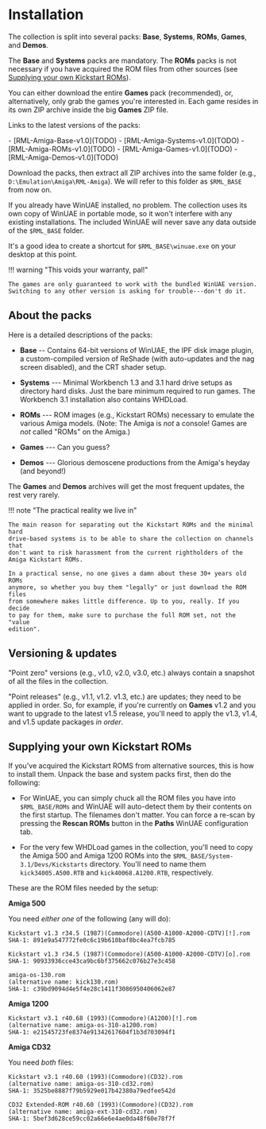 # Installation

The collection is split into several packs: **Base**, **Systems**, **ROMs**,
**Games**, and **Demos**.

The **Base** and **Systems** packs are mandatory. The **ROMs** packs is not
necessary if you have acquired the ROM files from other sources (see
[Supplying your own Kickstart ROMs](#supplying-your-own-kickstart-roms)).

You can either download the entire **Games** pack (recommended), or,
alternatively, only grab the games you're interested in. Each game resides in
its own ZIP archive inside the big **Games** ZIP file.

Links to the latest versions of the packs:

<div class="compact" markdown>
- [RML-Amiga-Base-v1.0](TODO)
- [RML-Amiga-Systems-v1.0](TODO)
- [RML-Amiga-ROMs-v1.0](TODO)
- [RML-Amiga-Games-v1.0](TODO)
- [RML-Amiga-Demos-v1.0](TODO)
</div>

Download the packs, then extract all ZIP archives into the same folder (e.g.,
`D:\Emulation\Amiga\RML-Amiga`). We will refer to this folder as `$RML_BASE`
from now on.

If you already have WinUAE installed, no problem. The collection uses its own
copy of WinUAE in portable mode, so it won't interfere with any existing
installations. The included WinUAE will never save any data outside of the
`$RML_BASE` folder.

It's a good idea to create a shortcut for `$RML_BASE\winuae.exe` on your
desktop at this point.

!!! warning "This voids your warranty, pal!"

    The games are only guaranteed to work with the bundled WinUAE version.
    Switching to any other version is asking for trouble---don't do it.


## About the packs

Here is a detailed descriptions of the packs:

- **Base** -- Contains 64-bit versions of WinUAE, the IPF disk image plugin, a
  custom-compiled version of ReShade (with auto-updates and the nag screen
  disabled), and the CRT shader setup.

- **Systems** --- Minimal Workbench 1.3 and 3.1 hard drive setups as directory
  hard disks. Just the bare minimum required to run games. The Workbench 3.1
  installation also contains WHDLoad.

- **ROMs** --- ROM images (e.g., Kickstart ROMs) necessary to emulate
  the various Amiga models. (Note: The Amiga is *not* a console! Games are
  *not* called "ROMs" on the Amiga.)

- **Games** --- Can you guess?

- **Demos** --- Glorious demoscene productions from the Amiga's heyday (and
    beyond!)


The **Games** and **Demos** archives will get the most frequent updates, the
rest very rarely.

!!! note "The practical reality we live in"

    The main reason for separating out the Kickstart ROMs and the minimal hard
    drive-based systems is to be able to share the collection on channels that
    don't want to risk harassment from the current rightholders of the Amiga Kickstart ROMs.

    In a practical sense, no one gives a damn about these 30+ years old ROMs
    anymore, so whether you buy them "legally" or just download the ROM files
    from somewhere makes little difference. Up to you, really. If you decide
    to pay for them, make sure to purchase the full ROM set, not the "value
    edition".


## Versioning & updates

"Point zero" versions (e.g., v1.0, v2.0, v3.0, etc.) always contain a snapshot of
all the files in the collection.

"Point releases" (e.g., v1.1, v1.2. v1.3, etc.) are updates; they need to be
applied in order. So, for example, if you're currently on **Games** v1.2 and
you want to upgrade to the latest v1.5 release, you'll need to apply the v1.3,
v1.4, and v1.5 update packages _in order_.


## Supplying your own Kickstart ROMs

If you've acquired the Kickstart ROMS from alternative sources, this is how to
install them. Unpack the base and system packs first, then do the following:

- For WinUAE, you can simply chuck all the ROM files you have into `$RML_BASE/ROMs` and
  WinUAE will auto-detect them by their contents on the first startup. The
  filenames don't matter. You can force a re-scan by pressing the **Rescan
  ROMs** button in the **Paths** WinUAE configuration tab.

- For the very few WHDLoad games in the collection, you'll need to copy
  the Amiga 500 and Amiga 1200 ROMs into the
  `$RML_BASE/System-3.1/Devs/Kickstarts` directory. You'll need to name them
  `kick34005.A500.RTB` and `kick40068.A1200.RTB`, respectively.

These are the ROM files needed by the setup:

**Amiga 500**

You need _either one_ of the following (any will do):

```
Kickstart v1.3 r34.5 (1987)(Commodore)(A500-A1000-A2000-CDTV)[!].rom
SHA-1: 891e9a547772fe0c6c19b610baf8bc4ea7fcb785
```

```
Kickstart v1.3 r34.5 (1987)(Commodore)(A500-A1000-A2000-CDTV)[o].rom
SHA-1: 90933936cce43ca9bc6bf375662c076b27e3c458
```

```
amiga-os-130.rom
(alternative name: kick130.rom)
SHA-1: c39bd9094d4e5f4e28c1411f3086950406062e87
```

**Amiga 1200**

```
Kickstart v3.1 r40.68 (1993)(Commodore)(A1200)[!].rom
(alternative name: amiga-os-310-a1200.rom)
SHA-1: e21545723fe8374e91342617604f1b3d703094f1
```

**Amiga CD32**

You need _both_ files:

```
Kickstart v3.1 r40.60 (1993)(Commodore)(CD32).rom
(alternative name: amiga-os-310-cd32.rom)
SHA-1: 3525be8887f79b5929e017b42380a79edfee542d
```

```
CD32 Extended-ROM r40.60 (1993)(Commodore)(CD32).rom
(alternative name: amiga-ext-310-cd32.rom)
SHA-1: 5bef3d628ce59cc02a66e6e4ae0da48f60e78f7f
```
